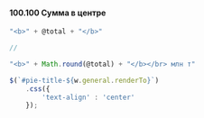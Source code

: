 #### 100.100	Cумма в центре

```javascript
"<b>" + @total + "</b>"

//

"<b>" + Math.round(@total) + "</b></br> млн т"
```

```javascript
$(`#pie-title-${w.general.renderTo}`)
    .css({
        'text-align' : 'center'
    });
```


